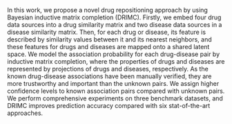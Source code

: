 In this work, we propose a novel drug repositioning approach by using Bayesian inductive matrix completion (DRIMC). Firstly, we embed four drug data sources into a drug similarity matrix and two disease data sources in a disease similarity matrix. Then, for each drug or disease, its feature is described by similarity values between it and its nearest neighbors, and these features for drugs and diseases are mapped onto a shared latent space. We model the association probability for each drug-disease pair by inductive matrix completion, where the properties of drugs and diseases are represented by projections of drugs and diseases, respectively. As the known drug-disease associations have been manually verified, they are more trustworthy and important than the unknown pairs. We assign higher confidence levels to known association pairs compared with unknown pairs. We perform comprehensive experiments on three benchmark datasets, and DRIMC improves prediction accuracy compared with six stat-of-the-art approaches.

